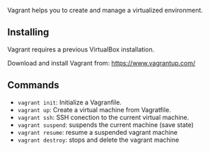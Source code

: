 Vagrant helps you to create and manage a virtualized environment.

## Installing

Vagrant requires a previous VirtualBox installation. 

Download and install Vagrant from: https://www.vagrantup.com/

## Commands

* `vagrant init`: Initialize a Vagranfile.
* `vagrant up`: Create a virtual machine from Vagratfile.
* `vagrant ssh`: SSH conection to the current virtual machine.
* `vagrant suspend`: suspends the current machine (save state)
* `vagrant resume`: resume a suspended vagrant machine
* `vagrant destroy`: stops and delete the vagrant machine